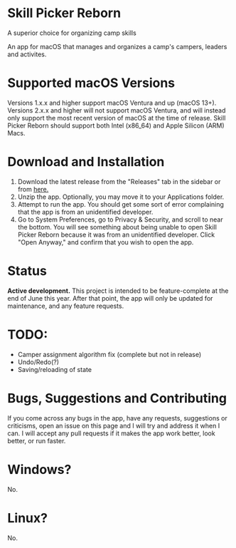 # Skill Picker Reborn
A superior choice for organizing camp skills

An app for macOS that manages and organizes a camp's campers, leaders and activites.

# Supported macOS Versions
Versions 1.x.x and higher support macOS Ventura and up (macOS 13+).
Versions 2.x.x and higher will not support macOS Ventura, and will instead only support the most recent version of macOS at the time of release.
Skill Picker Reborn should support both Intel (x86_64) and Apple Silicon (ARM) Macs.

# Download and Installation
1. Download the latest release from the "Releases" tab in the sidebar or from [here.](https://github.com/leif-motif/skill-picker-reborn/releases/)
2. Unzip the app. Optionally, you may move it to your Applications folder.
3. Attempt to run the app. You should get some sort of error complaining that the app is from an unidentified developer.
4. Go to System Preferences, go to Privacy & Security, and scroll to near the bottom. You will see something about being unable to open Skill Picker Reborn because it was from an unidentified developer. Click "Open Anyway," and confirm that you wish to open the app.

# Status
**Active development.** This project is intended to be feature-complete at the end of June this year. After that point, the app will only be updated for maintenance, and any feature requests.

# TODO:
- Camper assignment algorithm fix (complete but not in release)
- Undo/Redo(?)
- Saving/reloading of state

# Bugs, Suggestions and Contributing
If you come across any bugs in the app, have any requests, suggestions or criticisms, open an issue on this page and I will try and address it when I can. I will accept any pull requests if it makes the app work better, look better, or run faster.

# Windows?
No.

# Linux?
No.
